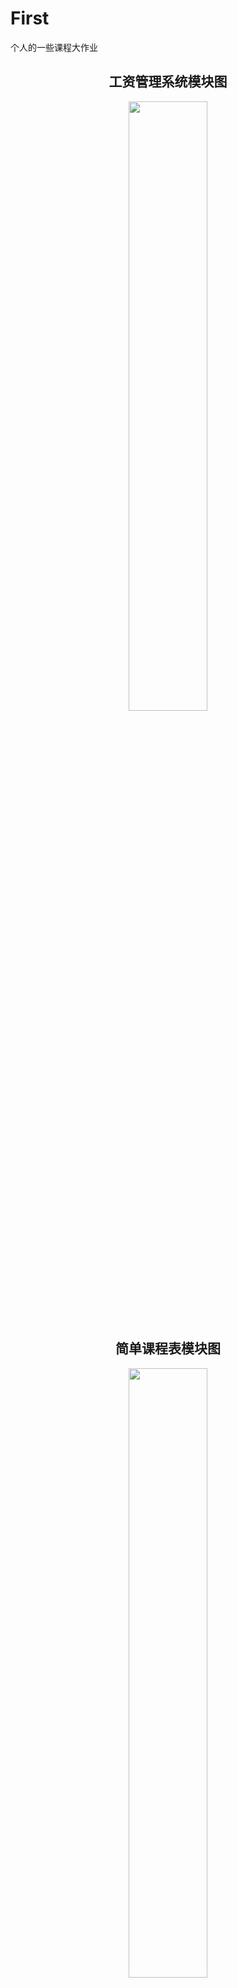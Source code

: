 # First
个人的一些课程大作业

<div align="center">
  
## 工资管理系统模块图
<img src="https://user-images.githubusercontent.com/81470896/152525445-3f1d83c8-2aae-4449-817a-d81b37733181.png" width="50%" height="50%" />  
  </div>

<div align="center">
  
## 简单课程表模块图
<img src="https://user-images.githubusercontent.com/81470896/152523060-a3f7bf9c-1ee8-4f9a-8862-a93f9892063b.png" width="50%" height="50%" />  
  </div>

